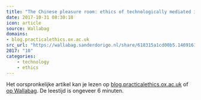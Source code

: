 ```yaml
---
title: "The Chinese pleasure room: ethics of technologically mediated interaction"
date: 2017-10-31 08:30:18
icon: article
source: Wallabag
domains:
- blog.practicalethics.ox.ac.uk
src_url: "https://wallabag.sanderdorigo.nl/share/618315a1cd00b5.14691613"
2017: "10"
categories:
    - technology
    - ethics
---
```

Het oorspronkelijke artikel kan je lezen op [blog.practicalethics.ox.ac.uk](http://blog.practicalethics.ox.ac.uk/2016/09/the-chinese-pleasure-room-ethics-of-technologically-mediated-interaction/) of [op Wallabag](https://wallabag.sanderdorigo.nl/share/618315a1cd00b5.14691613). De leestijd is ongeveer 6 minuten.